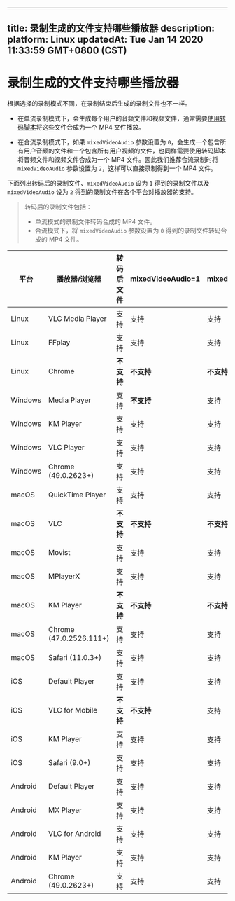 
---
title: 录制生成的文件支持哪些播放器
description: 
platform: Linux
updatedAt: Tue Jan 14 2020 11:33:59 GMT+0800 (CST)
---
# 录制生成的文件支持哪些播放器
根据选择的录制模式不同，在录制结束后生成的录制文件也不一样。

- 在单流录制模式下，会生成每个用户的音频文件和视频文件，通常需要[使用转码脚本](../../cn/Recording/recording_transcoding.md)将这些文件合成为一个 MP4 文件播放。

- 在合流录制模式下，如果 `mixedVideoAudio` 参数设置为 `0`，会生成一个包含所有用户音频的文件和一个包含所有用户视频的文件，也同样需要使用转码脚本将音频文件和视频文件合成为一个 MP4 文件。因此我们推荐合流录制时将 `mixedVideoAudio` 参数设置为 `2`，这样可以直接录制得到一个 MP4 文件。

下面列出转码后的录制文件、`mixedVideoAudio` 设为 `1` 得到的录制文件以及 `mixedVideoAudio` 设为 `2` 得到的录制文件在各个平台对播放器的支持。

> 转码后的录制文件包括：
> - 单流模式的录制文件转码合成的 MP4 文件。
> - 合流模式下，将 `mixedVideoAudio` 参数设置为 `0` 得到的录制文件转码合成的 MP4 文件。

| 平台    | 播放器/浏览器           | 转码后文件 | mixedVideoAudio=1 | mixedVideoAudio=2 |
| ------- | ----------------------- | ---------- | ----------------- | ----------------- |
| Linux   | VLC Media Player        | 支持       | 支持              | 支持              |
| Linux   | FFplay                | 支持       | 支持              | 支持              |
| Linux   | Chrome                  | **不支持** | **不支持**        | **不支持**        |
| Windows | Media Player            | 支持       | **不支持**        | 支持              |
| Windows | KM Player               | 支持       | 支持              | 支持              |
| Windows | VLC Player              | 支持       | 支持              | 支持              |
| Windows | Chrome (49.0.2623+)     | 支持       | 支持              | 支持              |
| macOS   | QuickTime Player        | 支持       | 支持              | 支持              |
| macOS   | VLC                     | **不支持** | **不支持**        | **不支持**        |
| macOS   | Movist                  | 支持       | 支持              | 支持              |
| macOS   | MPlayerX                | 支持       | 支持              | 支持              |
| macOS   | KM Player               | **不支持** | **不支持**        | **不支持**        |
| macOS   | Chrome (47.0.2526.111+) | 支持       | 支持              | 支持              |
| macOS   | Safari (11.0.3+)        | 支持       | 支持              | 支持              |
| iOS     | Default Player          | 支持       | 支持              | 支持              |
| iOS     | VLC for Mobile          | **不支持** | **不支持**        | 支持              |
| iOS     | KM Player               | 支持       | 支持              | 支持              |
| iOS     | Safari (9.0+)           | 支持       | 支持              | 支持              |
| Android | Default Player          | 支持       | 支持              | 支持              |
| Android | MX Player               | 支持       | 支持              | 支持              |
| Android | VLC for Android         | 支持       | 支持              | 支持              |
| Android | KM Player               | 支持       | 支持              | 支持              |
| Android | Chrome (49.0.2623+)     | 支持       | 支持              | 支持              |
